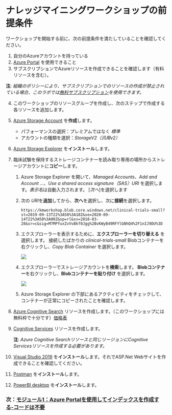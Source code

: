 # ナレッジマイニングワークショップの前提条件

ワークショップを開始する前に、次の前提条件を満たしていることを確認してください。

1.	自分のAzureアカウントを持っている
1.	[Azure Portal](https://portal.azure.com) を使用できること
1.	サブスクリプションでAzureリソースを作成できることを確認します（有料リソースを含む）。

  **注**: *組織のポリシーにより、サブスクリプションでのリソースの作成が禁止されている場合、このラボでは[無料サブスクリプション](https://signup.azure.com)を使用できます。*

4. このワークショップのリソースグループを作成し、次のステップで作成する各リソースを追加します。

4. [Azure Storage Account](https://docs.microsoft.com/azure/storage/common/storage-quickstart-create-account?tabs=azure-portal) を**作成**します。

   - パフォーマンスの選択：プレミアムではなく *標準*
   - アカウントの種類を選択：*StorageV2（汎用v2）*

4. [Azure Storage Explorer](https://azure.microsoft.com/features/storage-explorer/) を**インストール**します。
4. 臨床試験を保持するストレージコンテナーを読み取り専用の場所からストレージアカウントに**コピー**します。
    1. Azure Storage Explorer を開いて、*Managed Accounts*、*Add and Account ...*、*Use a shared access signature（SAS）URI* を選択します。*表示名*は自動入力されます。 [*次へ*]を選択します
    1. 次の *URI*を**追加**してから、**次へ**を選択し、次に**接続**を選択します。
        ```
        https://kmworkshop.blob.core.windows.net/clinical-trials-small?st=2019-09-13T22%3A58%3A18Z&se=2020-09-14T22%3A58%3A00Z&sp=rl&sv=2018-03-28&sr=c&sig=M7MPfuxZvVvBkf0Jgg%2BvKWyB49RFYlGNhQ4%2F1nIJ9DU%3D
        ```
    3. エクスプローラーを表示するために、**エクスプローラーを切り替える** を選択します。 接続したばかりの *clinical-trials-small* Blobコンテナーを右クリックし、*Copy Blob Container* を選択します。

        ![](images/copyblobcontainer.png)
        
    3. エクスプローラーでストレージアカウントを**検索**します。 **Blobコンテナー**を右クリックし、**Blobコンテナーを貼り付け** を選択します。

        ![](images/pasteblobcontainer.png)

    1. Azure Storage Explorer の下部にあるアクティビティをチェックして、コンテナーが正常にコピーされたことを確認します。

4.	[Azure Cognitive Search](https://docs.microsoft.com/azure/search/search-create-service-portal) リソースを作成します。（このワークショップには無料枠で十分です）[価格表](https://docs.microsoft.com/azure/search/search-sku-tier)

4.	[Cognitive Services](https://docs.microsoft.com/azure/cognitive-services/cognitive-services-apis-create-account?tabs=multiservice%2Cwindows) リソースを作成します。

    **注**: *Azure Cognitive Searchリソースと同じリージョンにCognitive Servicesリソースを作成する必要があります。*

10.	[Visual Studio 2019](https://visualstudio.microsoft.com/) を**インストール**します。それでASP.Net Webサイトを作成できることを確認してください。
11.	[Postman](https://www.getpostman.com/) を**インストール**します。
11.	[PowerBI desktop](https://powerbi.microsoft.com/desktop/) を**インストール**します。

### 次：[モジュール1：Azure Portalを使用してインデックスを作成する-コードは不要](Module&#32;1.md)
